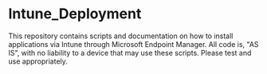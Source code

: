 # Intune_Deployment

This repository contains scripts and documentation on how to install applications via Intune through Microsoft Endpoint Manager. All code is, "AS IS", with no liability to a device that may use these scripts. Please test and use appropriately. 
